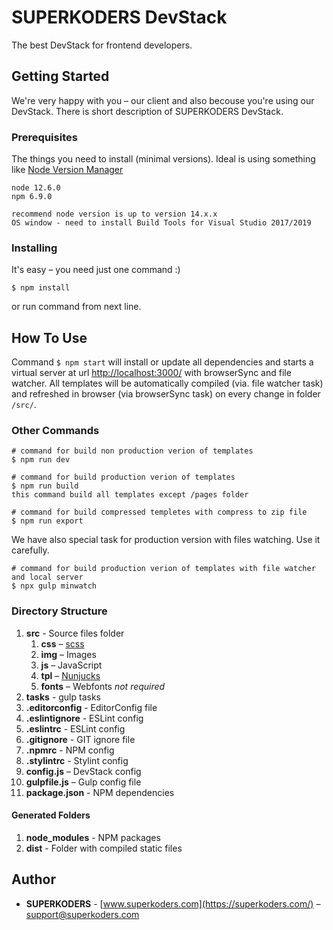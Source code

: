 # SUPERKODERS DevStack

The best DevStack for frontend developers.

## Getting Started

We're very happy with you – our client and also becouse you're using our DevStack. There is short description of SUPERKODERS DevStack.

### Prerequisites

The things you need to install (minimal versions). Ideal is using something like [Node Version Manager](https://github.com/nvm-sh/nvm)

```
node 12.6.0
npm	6.9.0

recommend node version is up to version 14.x.x
OS window - need to install Build Tools for Visual Studio 2017/2019
```

### Installing

It's easy – you need just one command :)

```
$ npm install
```

or run command from next line.

## How To Use

Command `$ npm start` will install or update all dependencies and starts a virtual server at url [http://localhost:3000/](http://localhost:3000/) with browserSync and file watcher. All templates will be automatically compiled (via. file watcher task) and refreshed in browser (via browserSync task) on every change in folder `/src/`.

### Other Commands
```
# command for build non production verion of templates
$ npm run dev

# command for build production verion of templates
$ npm run build
this command build all templates except /pages folder

# command for build compressed templetes with compress to zip file
$ npm run export
```

We have also special task for production version with files watching. Use it carefully.
```
# command for build production verion of templates with file watcher and local server
$ npx gulp minwatch
```

### Directory Structure

1. **src** - Source files folder
	1. **css** – [scss](https://sass-lang.com/)
	1. **img** – Images
	1. **js** – JavaScript
	1. **tpl** – [Nunjucks](https://mozilla.github.io/nunjucks/templating.html)
	1. **fonts** – Webfonts *not required*
1. **tasks** - gulp tasks
1. **.editorconfig** - EditorConfig file
1. **.eslintignore** - ESLint config
1. **.eslintrc** - ESLint config
1. **.gitignore** - GIT ignore file
1. **.npmrc** - NPM config
1. **.stylintrc** - Stylint config
1. **config.js** – DevStack config
1. **gulpfile.js** – Gulp config file
1. **package.json** - NPM dependencies

#### Generated Folders

1. **node_modules** - NPM packages
1. **dist** - Folder with compiled static files

## Author

* **SUPERKODERS** - [www.superkoders.com](https://superkoders.com/) – [support@superkoders.com](support@superkoders.com)
